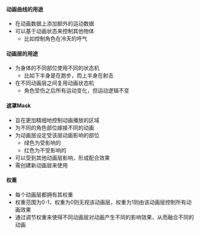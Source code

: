 #### 动画曲线的用途
- 在动画数据上添加额外的运动数据
- 可以基于动画状态来控制其他物体
	- 比如控制角色在冷天的呼气


#### 动画层的用途
- 为身体的不同部位使用不同的状态机
	- 比如下半身是在跑步，而上半身在射击
- 在不同动画层之间复用动画状态机
	- 角色受伤之后所有运动变化，但运动逻辑不变

#### 遮罩Mask
- 旨在更加精细地控制动画播放的区域
- 为不同的角色部位嫁接不同的动画
- 为动画层设定受该层动画影响的部位
	- 绿色为受影响的
	- 红色为不受影响的
- 可以受到其他动画层影响，形成配合效果
- 需创建新动画层来使用

#### 权重
- 每个动画层都拥有其权重
- 权重范围为0-1，权重为0则无视该动画层，权重为1则由该动画层控制所有动画效果
- 通过调节权重来使得不同动画层对动画产生不同的影响效果，从而融合不同的动画
